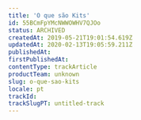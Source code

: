```yaml
---
title: 'O que são Kits'
id: 55BCmFpYMcNWWOWHV7QJOo
status: ARCHIVED
createdAt: 2019-05-21T19:01:54.619Z
updatedAt: 2020-02-13T19:05:59.211Z
publishedAt: 
firstPublishedAt: 
contentType: trackArticle
productTeam: unknown
slug: o-que-sao-kits
locale: pt
trackId: 
trackSlugPT: untitled-track
---
```



